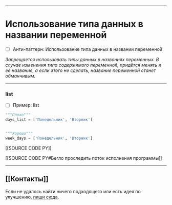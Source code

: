 ***
# Использование типа данных в названии переменной
- [ ] Анти-паттерн: Использование типа данных в названии переменной

_Запрещается использовать типы данных в названиях переменных.
В случае изменения типа содержимого переменной, придётся менять и её название, а если этого не сделать, название переменной станет обманчивым._

***
### list
- [ ] Пример: list
```python
"""Плохо"""
days_list = ['Понедельник', 'Вторник']


"""Хорошо"""
week_days = ['Понедельник', 'Вторник']
```

[[SOURCE CODE PY]]

[[SOURCE CODE PY#Бегло проследить поток исполнения программы]]

***
## [[Контакты]]
Если не удалось найти ничего подходящего или есть идея по улучшению, [пиши сюда](https://github.com/jmuriki/WorthGrid/wiki/Контакты).

